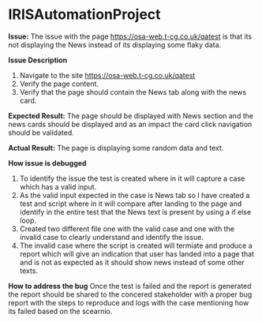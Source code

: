 # IRISAutomationProject

**Issue:**
The issue with the page https://osa-web.t-cg.co.uk/qatest is that its not displaying the News instead of its displaying some flaky data.

**Issue Description**
1. Navigate to the site https://osa-web.t-cg.co.uk/qatest
2. Verify the page content.
3. Verify that the page should contain the News tab along with the news card.

**Expected Result:**
The page should be displayed with News section and the news cards should be displayed and as an impact the card click navigation should be validated.

**Actual Result:**
The page is displaying some random data and text.

**How issue is debugged**
1. To identify the issue the test is created where in it will capture a case which has a valid input. 
2. As the valid input expected in the case is News tab so I have created a test and script where in it will compare after landing to the page and identify in the entire test that the News text is present by using a if else loop.
3. Created two different file one with the valid case and one with the invalid case to clearly understand and identify the issue.
4. The invalid case where the script is created will termiate and produce a report which will give an indication that user has landed into a page that and is not as expected as it should show news instead of some other texts.

**How to address the bug**
Once the test is failed and the report is generated the report should be shared to the concered stakeholder with a proper bug report with the steps to reproduce and logs with the case mentioning how its failed based on the scearnio.
